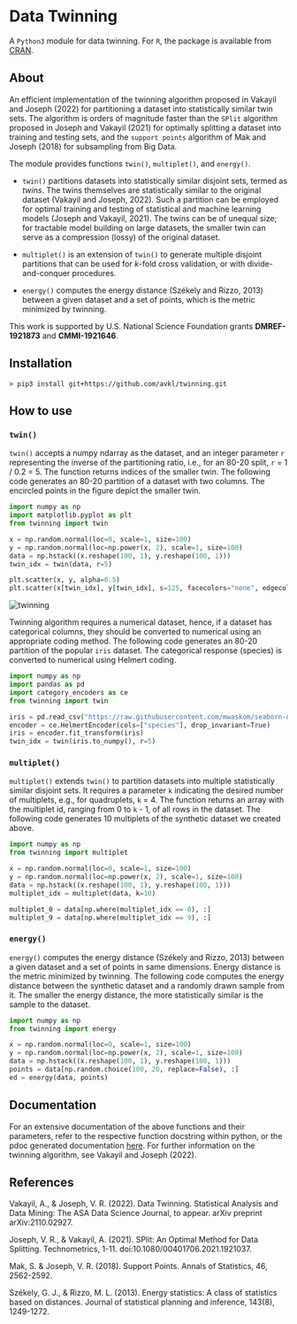 # Data Twinning
A ``Python3`` module for data twinning. For ``R``, the package is available from [CRAN](https://cran.r-project.org/web/packages/twinning/index.html).

## About
An efficient implementation of the twinning algorithm proposed in Vakayil and Joseph (2022) for partitioning a dataset into statistically similar twin sets. The algorithm is orders of magnitude faster than the ``SPlit`` algorithm proposed in Joseph and Vakayil (2021) for optimally splitting a dataset into training and testing sets, and the ``support points`` algorithm of Mak and Joseph (2018) for subsampling from Big Data.

The module provides functions ``twin()``, ``multiplet()``, and ``energy()``. 

- ``twin()`` partitions datasets into statistically similar disjoint sets, termed as *twins*. The twins themselves are statistically similar to the original dataset (Vakayil and Joseph, 2022). Such a partition can be employed for optimal training and testing of statistical and machine learning models (Joseph and Vakayil, 2021). The twins can be of unequal size; for tractable model building on large datasets, the smaller twin can serve as a compression (lossy) of the original dataset. 

- ``multiplet()`` is an extension of ``twin()`` to generate multiple disjoint partitions that can be used for *k*-fold cross validation, or with divide-and-conquer procedures.

- ``energy()`` computes the energy distance (Székely and Rizzo, 2013) between a given dataset and a set of points, which is the metric minimized by twinning.

This work is supported by U.S. National Science Foundation grants **DMREF-1921873** and **CMMI-1921646**.

## Installation
  ```shell
  > pip3 install git+https://github.com/avkl/twinning.git
  ```

## How to use
### ``twin()``
``twin()`` accepts a numpy ndarray as the dataset, and an integer parameter ``r`` representing the inverse of the partitioning ratio, i.e., for an 80-20 split, ``r`` = 1 / 0.2 = 5. The function returns indices of the smaller twin. The following code generates an 80-20 partition of a dataset with two columns. The encircled points in the figure depict the smaller twin.


```python
import numpy as np
import matplotlib.pyplot as plt
from twinning import twin

x = np.random.normal(loc=0, scale=1, size=100)
y = np.random.normal(loc=np.power(x, 2), scale=1, size=100)
data = np.hstack((x.reshape(100, 1), y.reshape(100, 1)))
twin_idx = twin(data, r=5)

plt.scatter(x, y, alpha=0.5)
plt.scatter(x[twin_idx], y[twin_idx], s=125, facecolors="none", edgecolors="black")
```
![twinning](https://raw.githubusercontent.com/avkl/twinning/main/html/twinning.png)

Twinning algorithm requires a numerical dataset, hence, if a dataset has categorical columns, they should be converted to numerical using an appropriate coding method. The following code generates an 80-20 partition of the popular ``iris`` dataset. The categorical response (species) is converted to numerical using Helmert coding.

```python
import numpy as np
import pandas as pd
import category_encoders as ce
from twinning import twin

iris = pd.read_csv("https://raw.githubusercontent.com/mwaskom/seaborn-data/master/iris.csv")
encoder = ce.HelmertEncoder(cols=["species"], drop_invariant=True)
iris = encoder.fit_transform(iris)
twin_idx = twin(iris.to_numpy(), r=5)
``` 

### ``multiplet()``
``multiplet()`` extends ``twin()`` to partition datasets into multiple statistically similar disjoint sets. It requires a parameter ``k`` indicating the desired number of multiplets, e.g., for quadruplets, ``k`` = 4. The function returns an array with the multiplet id, ranging from 0 to ``k`` - 1, of all rows in the dataset. The following code generates 10 multiplets of the synthetic dataset we created above.

```python
import numpy as np
from twinning import multiplet

x = np.random.normal(loc=0, scale=1, size=100)
y = np.random.normal(loc=np.power(x, 2), scale=1, size=100)
data = np.hstack((x.reshape(100, 1), y.reshape(100, 1)))
multiplet_idx = multiplet(data, k=10)

multiplet_0 = data[np.where(multiplet_idx == 0), :]
multiplet_9 = data[np.where(multiplet_idx == 9), :]
```

### ``energy()``
``energy()`` computes the energy distance (Székely and Rizzo, 2013) between a given dataset and a set of points in same dimensions. Energy distance is the metric minimized by twinning. The following code computes the energy distance between the synthetic dataset and a randomly drawn sample from it. The smaller the energy distance, the more statistically similar is the sample to the dataset. 

```python
import numpy as np
from twinning import energy

x = np.random.normal(loc=0, scale=1, size=100)
y = np.random.normal(loc=np.power(x, 2), scale=1, size=100)
data = np.hstack((x.reshape(100, 1), y.reshape(100, 1)))
points = data[np.random.choice(100, 20, replace=False), :]
ed = energy(data, points)
```

## Documentation
For an extensive documentation of the above functions and their parameters, refer to the respective function docstring within python, or the pdoc generated documentation [here](https://htmlpreview.github.io/?https://github.com/avkl/twinning/blob/main/html/twinning/twinning.html). For further information on the twinning algorithm, see Vakayil and Joseph (2022).

## References
Vakayil, A., & Joseph, V. R. (2022). Data Twinning. Statistical Analysis and Data Mining: The ASA Data Science Journal, to appear. arXiv preprint arXiv:2110.02927.

Joseph, V. R., & Vakayil, A. (2021). SPlit: An Optimal Method for Data Splitting. Technometrics, 1-11. doi:10.1080/00401706.2021.1921037.

Mak, S. & Joseph, V. R. (2018). Support Points. Annals of Statistics, 46, 2562-2592.

Székely, G. J., & Rizzo, M. L. (2013). Energy statistics: A class of statistics based on distances. Journal of statistical planning and inference, 143(8), 1249-1272.



 